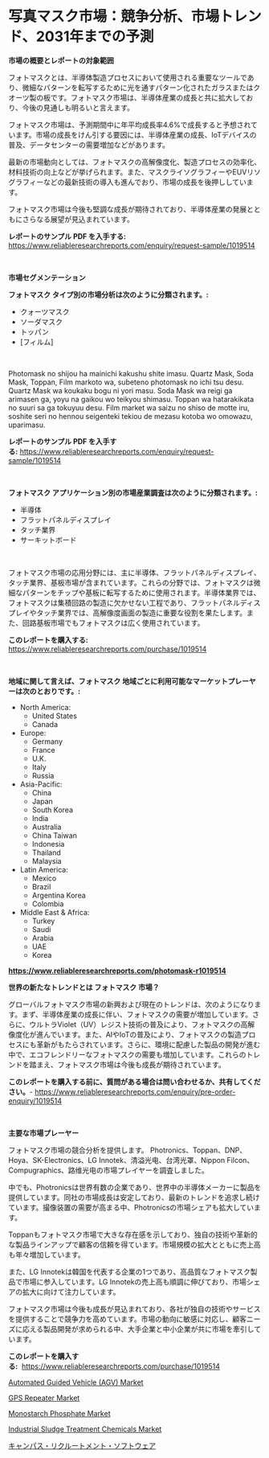 <p><h1>写真マスク市場：競争分析、市場トレンド、2031年までの予測</h1></p><p><strong>市場の概要とレポートの対象範囲</strong></p>
<p><p>フォトマスクとは、半導体製造プロセスにおいて使用される重要なツールであり、微細なパターンを転写するために光を通すパターン化されたガラスまたはクオーツ製の板です。フォトマスク市場は、半導体産業の成長と共に拡大しており、今後の見通しも明るいと言えます。</p><p>フォトマスク市場は、予測期間中に年平均成長率4.6%で成長すると予想されています。市場の成長をけん引する要因には、半導体産業の成長、IoTデバイスの普及、データセンターの需要増加などがあります。</p><p>最新の市場動向としては、フォトマスクの高解像度化、製造プロセスの効率化、材料技術の向上などが挙げられます。また、マスクライソグラフィーやEUVリソグラフィーなどの最新技術の導入も進んでおり、市場の成長を後押ししています。</p><p>フォトマスク市場は今後も堅調な成長が期待されており、半導体産業の発展とともにさらなる展望が見込まれています。</p></p>
<p><strong>レポートのサンプル PDF を入手する:</strong> <a href="https://www.reliableresearchreports.com/enquiry/request-sample/1019514">https://www.reliableresearchreports.com/enquiry/request-sample/1019514</a></p>
<p>&nbsp;</p>
<p><strong>市場セグメンテーション</strong></p>
<p><strong>フォトマスク タイプ別の市場分析は次のように分類されます。:</strong></p>
<p><ul><li>クォーツマスク</li><li>ソーダマスク</li><li>トッパン</li><li>[フィルム]</li></ul></p>
<p>&nbsp;</p>
<p><p>Photomask no shijou ha mainichi kakushu shite imasu. Quartz Mask, Soda Mask, Toppan, Film markoto wa, subeteno photomask no ichi tsu desu. Quartz Mask wa koukaku bogu ni yori masu. Soda Mask wa reigi ga arimasen ga, yoyu na gaikou wo teikyou shimasu. Toppan wa hatarakikata no suuri sa ga tokuyuu desu. Film market wa saizu no shiso de motte iru, soshite seri no hennou seigenteki tekiou de mezasu kotoba wo omowazu, uparimasu.</p></p>
<p><strong>レポートのサンプル PDF を入手する:</strong>&nbsp;<a href="https://www.reliableresearchreports.com/enquiry/request-sample/1019514">https://www.reliableresearchreports.com/enquiry/request-sample/1019514</a></p>
<p>&nbsp;</p>
<p><strong> フォトマスク アプリケーション別の市場産業調査は次のように分類されます。:</strong></p>
<p><ul><li>半導体</li><li>フラットパネルディスプレイ</li><li>タッチ業界</li><li>サーキットボード</li></ul></p>
<p>&nbsp;</p>
<p><p>フォトマスク市場の応用分野には、主に半導体、フラットパネルディスプレイ、タッチ業界、基板市場が含まれています。これらの分野では、フォトマスクは微細なパターンをチップや基板に転写するために使用されます。半導体業界では、フォトマスクは集積回路の製造に欠かせない工程であり、フラットパネルディスプレイやタッチ業界では、高解像度画面の製造に重要な役割を果たします。また、回路基板市場でもフォトマスクは広く使用されています。</p></p>
<p><strong>このレポートを購入する:</strong>&nbsp; <a href="https://www.reliableresearchreports.com/purchase/1019514">https://www.reliableresearchreports.com/purchase/1019514</a></p>
<p>&nbsp;</p>
<p><strong>地域に関して言えば、フォトマスク 地域ごとに利用可能なマーケットプレーヤーは次のとおりです。:</strong></p>
<p><ul>
    <li>
        North America:
        <ul>
            <li>United States</li>
            <li>Canada</li>
        </ul>
    </li>
    <li>
        Europe:
        <ul>
            <li>Germany</li>
            <li>France</li>
            <li>U.K.</li>
            <li>Italy</li>
            <li>Russia</li>
        </ul>
    </li>
    <li>
        Asia-Pacific:
        <ul>
            <li>China</li>
            <li>Japan</li>
            <li>South Korea</li>
            <li>India</li>
            <li>Australia</li>
            <li>China Taiwan</li>
            <li>Indonesia</li>
            <li>Thailand</li>
            <li>Malaysia</li>
        </ul>
    </li>
    <li>
        Latin America:
        <ul>
            <li>Mexico</li>
            <li>Brazil</li>
            <li>Argentina Korea</li>
            <li>Colombia</li>
        </ul>
    </li>
    <li>
        Middle East & Africa:
        <ul>
            <li>Turkey</li>
            <li>Saudi</li>
            <li>Arabia</li>
            <li>UAE</li>
            <li>Korea</li>
        </ul>
    </li>
    </ul></p>
<p><strong><a href="https://www.reliableresearchreports.com/photomask-r1019514">https://www.reliableresearchreports.com/photomask-r1019514</a></strong>&nbsp;</p>
<p><strong>世界の新たなトレンドとは フォトマスク 市場？</strong></p>
<p><p>グローバルフォトマスク市場の新興および現在のトレンドは、次のようになります。まず、半導体産業の成長に伴い、フォトマスクの需要が増加しています。さらに、ウルトラViolet（UV）レジスト技術の普及により、フォトマスクの高解像度化が進んでいます。また、AIやIoTの普及により、フォトマスクの製造プロセスにも革新がもたらされています。さらに、環境に配慮した製品の開発が進む中で、エコフレンドリーなフォトマスクの需要も増加しています。これらのトレンドを踏まえ、フォトマスク市場は今後も成長が期待されています。</p></p>
<p><strong>このレポートを購入する前に、質問がある場合は問い合わせるか、共有してください。</strong>- <a href="https://www.reliableresearchreports.com/enquiry/pre-order-enquiry/1019514">https://www.reliableresearchreports.com/enquiry/pre-order-enquiry/1019514</a></p>
<p>&nbsp;</p>
<p><strong>主要な市場プレーヤー</strong></p>
<p><p>フォトマスク市場の競合分析を提供します。 Photronics、Toppan、DNP、Hoya、SK-Electronics、LG Innotek、清溢光电、台湾光罩、Nippon Filcon、Compugraphics、路维光电の市場プレイヤーを調査しました。</p><p>中でも、Photronicsは世界有数の企業であり、世界中の半導体メーカーに製品を提供しています。同社の市場成長は安定しており、最新のトレンドを追求し続けています。撮像装置の需要が高まる中、Photronicsの市場シェアも拡大しています。</p><p>Toppanもフォトマスク市場で大きな存在感を示しており、独自の技術や革新的な製品ラインアップで顧客の信頼を得ています。市場規模の拡大とともに売上高も年々増加しています。</p><p>また、LG Innotekは韓国を代表する企業の1つであり、高品質なフォトマスク製品で市場に参入しています。LG Innotekの売上高も順調に伸びており、市場シェアの拡大に向けて注力しています。</p><p>フォトマスク市場は今後も成長が見込まれており、各社が独自の技術やサービスを提供することで競争力を高めています。市場の動向に敏感に対応し、顧客ニーズに応える製品開発が求められる中、大手企業と中小企業が共に市場を牽引しています。</p></p>
<p><strong>このレポートを購入する:</strong>&nbsp;&nbsp;<a href="https://www.reliableresearchreports.com/purchase/1019514">https://www.reliableresearchreports.com/purchase/1019514</a></p>
<p><p><a href="https://github.com/Hazelklievgspy6vdcsmu106w/Market-Research-Report-List-2/blob/main/automated-guided-vehicle-agv-market.md">Automated Guided Vehicle (AGV) Market</a></p><p><a href="https://github.com/lubmix/Market-Research-Report-List-2/blob/main/gps-repeater-market.md">GPS Repeater Market</a></p><p><a href="https://www.linkedin.com/pulse/monostarch-phosphate-market-offers-provide-insightful-data-jjx7c?trackingId=pE%2BpBvPQuaa8nWT6gia6Kw%3D%3D">Monostarch Phosphate Market</a></p><p><a href="https://www.linkedin.com/pulse/industrial-sludge-treatment-chemicals-market-centers-aspects-puutc?trackingId=QyvUyj6MtNZzcMZt1WJG6w%3D%3D">Industrial Sludge Treatment Chemicals Market</a></p><p><a href="https://github.com/mcbeesbxa270/Market-Research-Report-List-1/blob/main/997677626713.md">キャンパス・リクルートメント・ソフトウェア</a></p></p>